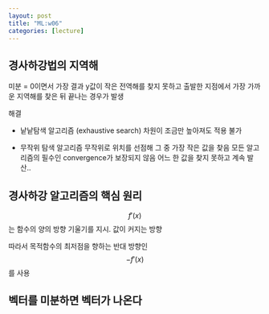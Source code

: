 ```yaml
---
layout: post
title: "ML:w06"
categories: [lecture]
---
```


## 경사하강법의 지역해

미분 = 0이면서 가장 결과 y값이 작은 전역해를 찾지 못하고 출발한 지점에서 가장 가까운 지역해를 찾은 뒤 끝나는 경우가 발생

해결

- 낱낱탐색 알고리즘 (exhaustive search)
차원이 조금만 높아져도 적용 불가

- 무작위 탐색 알고리즘
무작위로 위치를 선점해 그 중 가장 작은 값을 찾음
모든 알고리즘의 필수인 convergence가 보장되지 않음
어느 한 값을 찾지 못하고 계속 발산..

## 경사하강 알고리즘의 핵심 원리

$$
f'(x)
$$
는 함수의 양의 방향 기울기를 지시. 값이 커지는 방향

따라서 목적함수의 최저점을 향하는 반대 방향인
$$
-f'(x)
$$
를 사용

## 벡터를 미분하면 벡터가 나온다